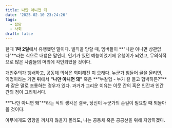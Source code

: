 ```yaml
---
title: 나만 아니면 돼
date: '2025-02-10 23:24:26'
tags:
  - 잡담
  - 사회
draft: false
---
```


한때 **1박 2일**에서 유행했던 말이다. 벌칙을 당할 때, 멤버들이 **"나만 아니면 상관없다"**라는 식으로 내뱉은 말인데, 인기가 있던 예능이었기에 유행어가 되었고, 무의식적으로 많은 사람들의 머리에 각인되었을 것이다.

개인주의가 팽배하고, 공동체 의식은 희미해진 지 오래다. 누군가 힘들어 글을 올리면, 익명이라는 가면 뒤에서 **"나만 아니면 돼"** 혹은 **"누칼협 - 누가 칼 들고 협박하든?"**과 같은 말로 조롱하는 경우가 있다. 과거가 그리운 이유는 이웃 간의 혹은 인간과 인간 간의 정이 그리워서다.

**"나만 아니면 돼"**라는 식의 생각은 결국, 당신이 누군가의 손길이 필요할 때 되돌아올 것이다.

아무에게도 영향을 끼치지 않을지 몰라도, 나는 공동체 혹은 공공선을 위해 지양하겠다.
